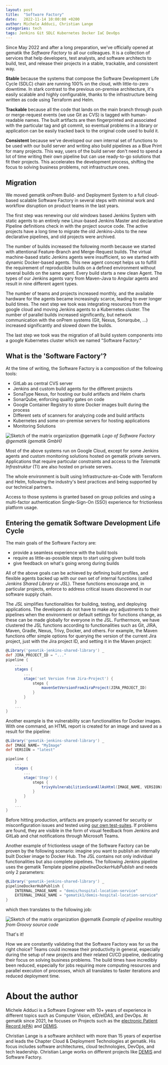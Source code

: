 ```yaml
---
layout: post
title:  "Software Factory"
date:   2022-11-14 10:00:00 +0200
author: Michele Adduci, Christian Lange
categories: tech
tags: Jenkins Git SDLC Kubernetes Docker IaC DevOps
---
```


Since May 2022 and after a long preparation, we've officially opened at gematik the _Software Factory_ to all our colleagues. It is a collection of services that help developers, test analysts, and software architects to build, test, and release their projects in a stable, trackable, and consistent way.

**Stable** because the systems that compose the Software Development Life Cycle (SDLC) chain are running 100% on the cloud, with little-to-zero downtime. In stark contrast to the previous on-premise architecture, it's easily scalable and highly configurable, thanks to the infrastructure being written as code using Terraform and Helm.

**Trackable** because all the code that lands on the main branch through push or merge-request events (we use Git as CVS) is tagged with human-readable names. The built artifacts are then fingerprinted and associated with the particular tag and git commit, so eventual problems in a library or application can be easily tracked back to the original code used to build it.

**Consistent** because we've developed our own internal set of functions to be used with our build server and writing also build pipelines as a Blue Print for many projects. This way, users of the build server don't need to spend a lot of time writing their own pipeline but can use ready-to-go solutions that fit their projects. This accelerates the development process, shifting the focus to solving business problems, not infrastructure ones.

## Migration

We moved gematik onPrem Build- and Deployment System to a full cloud-based scalable Software Factory in several steps with minimal work and workflow disruption on product teams in the last years.

The first step was renewing our old windows based Jenkins System with static agents to an entirely new Linux-based Jenkins Master and declarative Pipeline definitions check in with the project source code. The active projects have a long time to migrate the old Jenkins-Jobs to the new declarative pipelines, and old projects were archived.

The number of builds increased the following month because we started with attentional Feature-Branch and Merge-Request builds. The virtual machine-based static Jenkins agents were insufficient, so we started with dynamic Docker-based agents. This new agent concept helps us to fulfill the requirement of reproducible builds on a defined environment without several builds on the same agent. Every build starts a new clean Agent.
The types of our Jenkins agents vary from Maven-Java to Angular agents and result in nine different agent types.

The number of teams and projects increased monthly, and the available hardware for the agents became increasingly scarce, leading to ever longer build times. The next step we took was integrating resources from the google cloud and moving Jenkins agents to a Kubernetes cluster. The number of parallel builds increased significantly, but network communication with the onPrem systems (Git, Nexus, Sonarqube, ...) increased significantly and slowed down the builds.

The last step we took was the migration of all build system components into a google Kubernetes cluster which we named "Software Factory."

## What is the 'Software Factory'?

At the time of writing, the Software Factory is a composition of the following tools:

* GitLab as central CVS server
* Jenkins and custom build agents for the different projects
* SonaType Nexus, for hosting our build artifacts and Helm charts
* SonarQube, enforcing quality gates on code
* Google Container Registry to store Docker images built during the process
* Different sets of scanners for analyzing code and build artifacts
* Kubernetes and some on-premise servers for hosting applications
* Monitoring Solutions

![Sketch of the matrix organization @gematik]({{site.baseurl}}/assets/img/20221114-swfactory/Software-Factory.webp)
*Logo of Software Factory @gematik (gematik GmbH)*

Most of the above systems run on Google Cloud, except for some Jenkins agents and custom monitoring solutions hosted on gematik private servers. Applications that require particular constraints and access to the _Telematik Infrastruktur_ (TI) are also hosted on private servers.

The whole environment is built using Infrastructure-as-Code with Terraform and Helm, following the industry's best practices and being supported by our technical partners.

Access to those systems is granted based on group policies and using a multi-factor authentication Single-Sign-On (SSO) experience for frictionless platform usage.

## Entering the gematik Software Development Life Cycle

The main goals of the Software Factory are:

* provide a seamless experience with the build tools
* require as little-as-possible steps to start using given build tools
* give feedback on what's going wrong during builds

All of the above goals can be achieved by defining build profiles, and flexible agents backed up with our own set of internal functions (called _Jenkins Shared Library_ or _JSL_). These functions encourage and, in particular projects, enforce to address critical issues discovered in our software supply chain.

The _JSL_ simplifies functionalities for building, testing, and deploying applications. The developers do not have to make any adjustments to their pipelines when the environment or default settings for functions change, as these can be made globally for everyone in the JSL. Furthermore, we have clustered the JSL functions according to functionalities such as Git, JIRA, Maven, Gradle, Nexus, Trivy, Docker, and others. For example, the Maven functions offer simple options for querying the version of the current Jira project, just with the Jira project ID, and setting it in the Maven project:

```groovy
@Library('gematik-jenkins-shared-library') _
def JIRA_PROJECT_ID = "..."
pipeline {
    ...
    stages {
        ...
        stage('set Version from Jira-Project') {
            steps {
                mavenSetVersionFromJiraProject(JIRA_PROJECT_ID)
            }
        }
    }
    ...
}
```

Another example is the vulnerability scan functionalities for Docker images. With one command, an HTML report is created for an image and saved as a result for the pipeline:

```groovy
@Library('gematik-jenkins-shared-library') _
def IMAGE_NAME= "MyImage"
def VERSION = "latest"

pipeline {
    ...
    stages {
        ...
        stage('Step') {
            steps {
                trivyVulnerabilitiesScanAllAsHtml(IMAGE_NAME, VERSION)
            }
        }
    }
    ...
}
```

Before hitting production, artifacts are properly scanned for security or misconfiguration issues and tested using [our own test-suites]({{site.baseurl}}/testing/2022/10/13/zeroline-test-suite). If problems are found, they are visible in the form of visual feedback from Jenkins and GitLab and chat notifications through Microsoft Teams.

Another example of frictionless usage of the Software Factory can be proven by the following scenario: imagine you want to publish an internally built Docker image to Docker Hub. The JSL contains not only individual functionalities but also complete pipelines. 
The following Jenkins pipeline uses the gematik Template pipeline _pipelineDockerHubPublish_ and needs only 2 parameters:

```groovy
@Library('gematik-jenkins-shared-library') _
pipelineDockerHubPublish {
    INTERNAL_IMAGE_NAME = "demis/hospital-location-service"
    EXTERNAL_IMAGE_NAME = "gematik1/demis-hospital-location-service"
}
```

which then translates to the following job:

![Sketch of the matrix organization @gematik]({{site.baseurl}}/assets/img/20221114-swfactory/pipeline.webp)
*Example of pipeline resulting from Groovy source code*

That's it! 

How we are constantly validating that the Software Factory was for us the right choice? Teams could increase their productivity in general, especially during the setup of new projects and their related CI/CD pipeline, dedicating their focus on solving business problems. The build times have incredibly been reduced, especially for jobs requiring more computing resources and parallel execution of processes, which all translates to faster iterations and reduced deployment time.

# About the author

Michele Adduci is a Software Engineer with 10+ years of experience in different topics such as Computer Vision, eID/eIDAS, and DevOps. At gematik since 2021, he focuses on Projects such as the [electronic Patient Record (ePA)](https://www.gematik.de/anwendungen/e-patientenakte) and [DEMIS](https://www.gematik.de/anwendungen/demis).

Christian Lange is a software architect with more than 15 years of expertise and leads the Chapter Cloud & Deployment Technologies at gematik. His focus includes software architectures, cloud technologies, DevOps, and tech leadership. Christian Lange works on different projects like [DEMIS](https://www.gematik.de/anwendungen/demis) and Software Factory.
